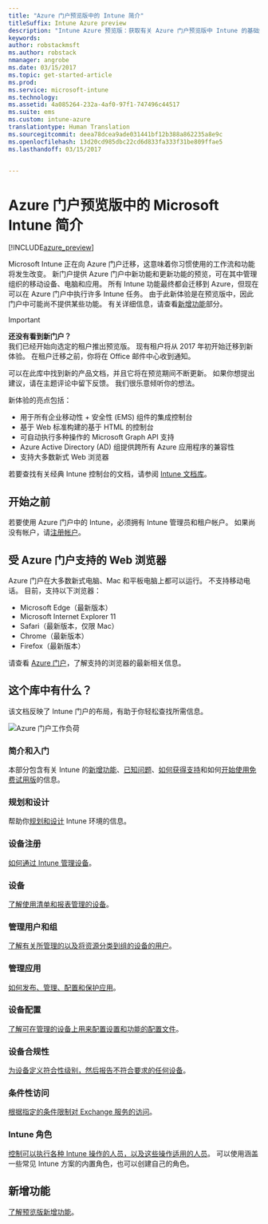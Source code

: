 ```yaml
---
title: "Azure 门户预览版中的 Intune 简介"
titleSuffix: Intune Azure preview
description: "Intune Azure 预览版：获取有关 Azure 门户预览版中 Intune 的基础知识，以及它如何帮助你管理设备。"
keywords: 
author: robstackmsft
ms.author: robstack
nmanager: angrobe
ms.date: 03/15/2017
ms.topic: get-started-article
ms.prod: 
ms.service: microsoft-intune
ms.technology: 
ms.assetid: 4a085264-232a-4af0-97f1-747496c44517
ms.suite: ems
ms.custom: intune-azure
translationtype: Human Translation
ms.sourcegitcommit: deea78dcea9ade031441bf12b388a862235a8e9c
ms.openlocfilehash: 13d20cd985dbc22cd6d833fa333f31be809ffae5
ms.lasthandoff: 03/15/2017


---
```



# <a name="introduction-to-microsoft-intune-in-the-azure-portal-preview"></a>Azure 门户预览版中的 Microsoft Intune 简介


[!INCLUDE[azure_preview](../includes/azure_preview.md)]

Microsoft Intune 正在向 Azure 门户迁移，这意味着你习惯使用的工作流和功能将发生改变。
新门户提供 Azure 门户中新功能和更新功能的预览，可在其中管理组织的移动设备、电脑和应用。
所有 Intune 功能最终都会迁移到 Azure，但现在可以在 Azure 门户中执行许多 Intune 任务。 由于此新体验是在预览版中，因此门户中可能尚不提供某些功能。 有关详细信息，请查看[新增功能](#what's-new)部分。

> [!IMPORTANT]
> **还没有看到新门户？**<br>
> 我们已经开始向选定的租户推出预览版。 现有租户将从 2017 年初开始迁移到新体验。 在租户迁移之前，你将在 Office 邮件中心收到通知。


可以在此库中找到新的产品文档，并且它将在预览期间不断更新。 如果你想提出建议，请在主题评论中留下反馈。 我们很乐意倾听你的想法。

<!--- You can view the new Intune technical preview console in Azure at [portal.azure.com]. --->

新体验的亮点包括：

- 用于所有企业移动性 + 安全性 (EMS) 组件的集成控制台
- 基于 Web 标准构建的基于 HTML 的控制台
- 可自动执行多种操作的 Microsoft Graph API 支持
- Azure Active Directory (AD) 组提供跨所有 Azure 应用程序的兼容性
- 支持大多数新式 Web 浏览器

若要查找有关经典 Intune 控制台的文档，请参阅 [Intune 文档库](https://docs.microsoft.com/en-us/intune/)。

## <a name="before-you-start"></a>开始之前

若要使用 Azure 门户中的 Intune，必须拥有 Intune 管理员和租户帐户。 如果尚没有帐户，请[注册帐户](https://portal.office.com/Signup/Signup.aspx?OfferId=40BE278A-DFD1-470a-9EF7-9F2596EA7FF9&dl=INTUNE_A&ali=1#0%20)。

## <a name="supported-web-browsers-for-the-azure-portal"></a>受 Azure 门户支持的 Web 浏览器

Azure 门户在大多数新式电脑、Mac 和平板电脑上都可以运行。 不支持移动电话。
目前，支持以下浏览器：

- Microsoft Edge（最新版本）
- Microsoft Internet Explorer 11
- Safari（最新版本，仅限 Mac）
- Chrome（最新版本）
- Firefox（最新版本）

请查看 [Azure 门户](https://docs.microsoft.com/azure/azure-preview-portal-supported-browsers-devices)，了解支持的浏览器的最新相关信息。

## <a name="whats-in-this-library"></a>这个库中有什么？

该文档反映了 Intune 门户的布局，有助于你轻松查找所需信息。

![Azure 门户工作负荷](./media/azure-portal-workloads.png)

### <a name="introduction-and-get-started"></a>简介和入门
本部分包含有关 Intune 的[新增功能](/intune-azure/introduction/whats-new)、[已知问题](/intune-azure/introduction/known-issues-in-the-intune-preview)、[如何获得支持](/intune-azure/introduction/how-to-get-support-for-microsoft-intune)和如何[开始使用免费试用版](/intune-azure/introduction/sign-up-free-trial-microsoft-intune)的信息。
### <a name="plan-and-design"></a>规划和设计
帮助你[规划和设计](/intune-azure/plan-and-design/get-started) Intune 环境的信息。
### <a name="device-enrollment"></a>设备注册
[如何通过 Intune 管理设备](/intune-azure/enroll-devices/what-is)。
### <a name="devices"></a>设备
[了解使用清单和报表管理的设备](/intune-azure/manage-devices/what-is)。
### <a name="manage-users-and-groups"></a>管理用户和组
[了解有关所管理的以及将资源分类到组的设备的用户](/intune-azure/manage-users/what-is)。
### <a name="manage-apps"></a>管理应用
[如何发布、管理、配置和保护应用](/intune-azure/manage-apps/what-is-app-management)。
### <a name="device-configuration"></a>设备配置
[了解可在管理的设备上用来配置设置和功能的配置文件](/intune-azure/configure-devices/what-are-device-profiles)。
### <a name="device-compliance"></a>设备合规性
[为设备定义符合性级别，然后报告不符合要求的任何设备](/intune-azure/set-device-compliance/what-is-device-compliance)。
### <a name="conditional-access"></a>条件性访问
[根据指定的条件限制对 Exchange 服务的访问](/intune-azure/conditional-access/what-is-conditional-access)。
### <a name="intune-roles"></a>Intune 角色
[控制可以执行各种 Intune 操作的人员，以及这些操作适用的人员](/intune-azure/access-control/role-based-access-control)。 可以使用涵盖一些常见 Intune 方案的内置角色，也可以创建自己的角色。



## <a name="whats-new"></a>新增功能

[了解预览版新增功能](/intune-azure/introduction/whats-new)。

